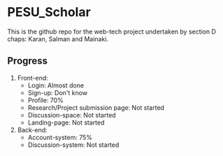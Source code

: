 # PESU_Scholar

This is the github repo for the web-tech project undertaken by section D chaps: Karan, Salman and Mainaki.

## Progress

1. 
    Front-end:
    * Login: Almost done
    * Sign-up: Don't know
    * Profile: 70%
    * Research/Project submission page: Not started
    * Discussion-space: Not started
    * Landing-page: Not started
2.
    Back-end:
    * Account-system: 75%
    * Discussion-system: Not started